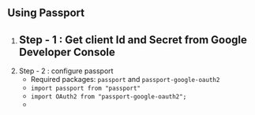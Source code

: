 ## Using Passport
1. Step - 1 : Get client Id and Secret from Google Developer Console
	- 
2. Step - 2 : configure passport
	- Required packages: `passport` and `passport-google-oauth2`
	- `import passport from "passport"`
	- `import OAuth2 from "passport-google-oauth2";`
	- 